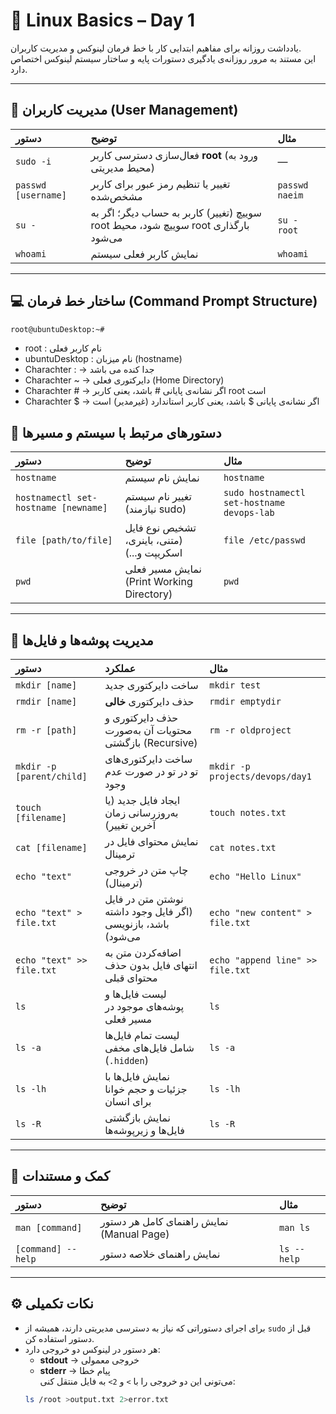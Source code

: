 
# 🧠 Linux Basics – Day 1  

یادداشت روزانه برای مفاهیم ابتدایی کار با خط فرمان لینوکس و مدیریت کاربران.  
این مستند به مرور روزانه‌ی یادگیری دستورات پایه و ساختار سیستم لینوکس اختصاص دارد.

---

## 👤 مدیریت کاربران (User Management)

| دستور | توضیح | مثال |
|:------|:------|:------|
| `sudo -i` | فعال‌سازی دسترسی کاربر **root** (ورود به محیط مدیریتی) | — |
| `passwd [username]` | تغییر یا تنظیم رمز عبور برای کاربر مشخص‌شده | `passwd naeim` |
| `su -` | سوییچ (تغییر) کاربر به حساب دیگر؛ اگر به root سوییچ شود، محیط root بارگذاری می‌شود | `su - root` |
| `whoami` | نمایش کاربر فعلی سیستم | `whoami` |

---

## 💻 ساختار خط فرمان (Command Prompt Structure)

```bash
root@ubuntuDesktop:~#
```

- root : نام کاربر فعلی
- ubuntuDesktop : نام میزبان (hostname)
- Charachter : → جدا کنده می باشد
- Charachter ~ → دایرکتوری فعلی (Home Directory)
- Charachter # → اگر نشانه‌ی پایانی # باشد، یعنی کاربر root است
- Charachter $ → اگر نشانه‌ی پایانی $ باشد، یعنی کاربر استاندارد (غیرمدیر) است



## 🧭 دستورهای مرتبط با سیستم و مسیرها

| دستور | توضیح | مثال |
|:------|:------|:------|
| `hostname` | نمایش نام سیستم | `hostname` |
| `hostnamectl set-hostname [newname]` | تغییر نام سیستم (نیازمند sudo) | `sudo hostnamectl set-hostname devops-lab` |
| `file [path/to/file]` | تشخیص نوع فایل (متنی، باینری، اسکریپت و...) | `file /etc/passwd` |
| `pwd` | نمایش مسیر فعلی (Print Working Directory) | `pwd` |

---

## 📂 مدیریت پوشه‌ها و فایل‌ها

| دستور | عملکرد | مثال |
|:------|:--------|:------|
| `mkdir [name]` | ساخت دایرکتوری جدید | `mkdir test` |
| `rmdir [name]` | حذف دایرکتوری **خالی** | `rmdir emptydir` |
| `rm -r [path]` | حذف دایرکتوری و محتویات آن به‌صورت بازگشتی (Recursive) | `rm -r oldproject` |
| `mkdir -p [parent/child]` | ساخت دایرکتوری‌های تو در تو در صورت عدم وجود | `mkdir -p projects/devops/day1` |
| `touch [filename]` | ایجاد فایل جدید (یا به‌روزرسانی زمان آخرین تغییر) | `touch notes.txt` |
| `cat [filename]` | نمایش محتوای فایل در ترمینال | `cat notes.txt` |
| `echo "text"` | چاپ متن در خروجی (ترمینال) | `echo "Hello Linux"` |
| `echo "text" > file.txt` | نوشتن متن در فایل (اگر فایل وجود داشته باشد، بازنویسی می‌شود) | `echo "new content" > file.txt` |
| `echo "text" >> file.txt` | اضافه‌کردن متن به انتهای فایل بدون حذف محتوای قبلی | `echo "append line" >> file.txt` |
| `ls` | لیست فایل‌ها و پوشه‌های موجود در مسیر فعلی | `ls` |
| `ls -a` | لیست تمام فایل‌ها شامل فایل‌های مخفی (`.hidden`) | `ls -a` |
| `ls -lh` | نمایش فایل‌ها با جزئیات و حجم خوانا برای انسان | `ls -lh` |
| `ls -R` | نمایش بازگشتی فایل‌ها و زیرپوشه‌ها | `ls -R` |

---

## 📘 کمک و مستندات

| دستور | توضیح | مثال |
|:------|:------|:------|
| `man [command]` | نمایش راهنمای کامل هر دستور (Manual Page) | `man ls` |
| `[command] --help` | نمایش راهنمای خلاصه دستور | `ls --help` |

---

## ⚙️ نکات تکمیلی

- برای اجرای دستوراتی که نیاز به دسترسی مدیریتی دارند، همیشه از `sudo` قبل از دستور استفاده کن.  
- هر دستور در لینوکس دو خروجی دارد:
  - **stdout** → خروجی معمولی
  - **stderr** → پیام خطا  
  می‌تونی این دو خروجی را با `>` و `2>` به فایل منتقل کنی:  
  ```bash
  ls /root >output.txt 2>error.txt